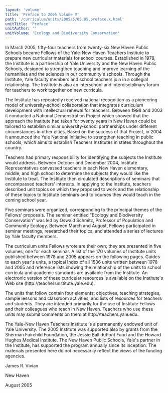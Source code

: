 ```yaml
---
layout: 'volume'
title: 'Preface to 2005 Volume V'
path: '/curriculum/units/2005/5/05.05.preface.x.html'
unitTitle: 'Preface'
unitAuthor: ''
unitVolume: 'Ecology and Biodiversity Conservation'
---
```


<body>

<p>
  In March 2005, fifty-four teachers from twenty-six New Haven Public Schools became Fellows of the Yale-New Haven Teachers Institute to prepare new curricular materials for school courses.  Established in 1978, the Institute is a partnership of Yale University and the New Haven Public Schools, designed to strengthen teaching and improve learning of the humanities and the sciences in our community's schools.  Through the Institute, Yale faculty members and school teachers join in a collegial relationship.  The Institute is also an interschool and interdisciplinary forum for teachers to work together on new curricula.
 </p>
<p>
  The Institute has repeatedly received national recognition as a pioneering model of university-school collaboration that integrates curriculum development with intellectual renewal for teachers.  Between 1998 and 2003 it conducted a National Demonstration Project which showed that the approach the Institute had taken for twenty years in New Haven could be tailored to establish similar university-school partnerships under different circumstances in other cities. Based on the success of that Project, in 2004 it announced the Yale National Initiative to strengthen teaching in public schools, which aims to establish Teachers Institutes in states throughout the country.
 </p>
<p>
  Teachers had primary responsibility for identifying the subjects the Institute would address. Between October and December 2004, Institute Representatives canvassed teachers in each New Haven elementary, middle, and high school to determine the subjects they would like the Institute to treat. The Institute then circulated descriptions of seminars that encompassed teachers' interests.  In applying to the Institute, teachers described unit topics on which they proposed to work and the relationship of these topics to Institute seminars and to courses they would teach in the coming school year.
 </p>
<p>
  Five seminars were organized, corresponding to the principal themes of the Fellows' proposals.  The seminar entitled "Ecology and Biodiversity Conservation" was led by Oswald Schmitz, Professor of Population and Community Ecology.  Between March and August, Fellows participated in seminar meetings, researched their topics, and attended a series of lectures by Yale faculty members.
 </p>
<p>
  The curriculum units Fellows wrote are their own; they are presented in five volumes, one for each seminar.  A list of the 170 volumes of Institute units published between 1978 and 2005 appears on the following pages. Guides to each year's units, a topical Index of all 1536  units written between 1978 and 2005 and reference lists showing the relationship of the units to school curricula and academic standards are available from the Institute. An electronic version of these curricular resources is available on the Institute's Web site (http://teachersinstitute.yale.edu).
 </p>
<p>
  The units that follow contain four elements: objectives, teaching strategies, sample lessons and classroom activities, and lists of resources for teachers and students. They are intended primarily for the use of Institute Fellows and their colleagues who teach in New Haven.  Teachers who use these units may submit comments on them at http://teachers.yale.edu.
 </p>
<p>
  The Yale-New Haven Teachers Institute is a permanently endowed unit of Yale University.  The 2005 Institute was supported also by grants from the Sherman Fairchild Foundation, the Jessie Ball duPont Fund and the Howard Hughes Medical Institute.  The New Haven Public Schools, Yale's partner in the Institute, has supported the program annually since its inception.  The materials presented here do not necessarily reflect the views of the funding agencies.
 </p>
<p>
  James R. Vivian
 </p>
<p>
  New Haven
 </p>
 <p>
  August 2005
 </p>

</body>
